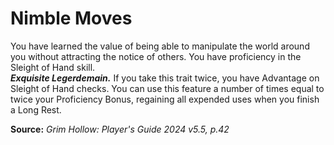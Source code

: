 # Nimble Moves

You have learned the value of being able to manipulate the world around you without attracting the notice of others. You have proficiency in the Sleight of Hand skill.  
***Exquisite Legerdemain.*** If you take this trait twice, you have Advantage on Sleight of Hand checks. You can use this feature a number of times equal to twice your Proficiency Bonus, regaining all expended uses when you finish a Long Rest.

**Source:** *Grim Hollow: Player's Guide 2024 v5.5, p.42*